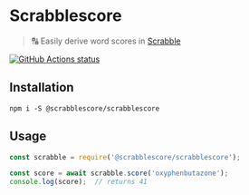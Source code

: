 # Scrabblescore
> :capital_abcd: Easily derive word scores in [Scrabble](https://en.wikipedia.org/wiki/Scrabble)

<a href="https://github.com/swinton/scrabblescore"><img alt="GitHub Actions status" src="https://github.com/swinton/scrabblescore/workflows/Build/badge.svg"></a>

## Installation

```
npm i -S @scrabblescore/scrabblescore
```

## Usage

```javascript
const scrabble = require('@scrabblescore/scrabblescore');

const score = await scrabble.score('oxyphenbutazone');
console.log(score);  // returns 41
```
